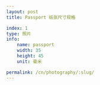 ```yaml
---
layout: post
title: Passport 纸张尺寸规格

index: 1
type: 照片
info:
    name: passport
    width: 35
    height: 45
    unit: 毫米

permalink: /cn/photography/:slug/
---
```



